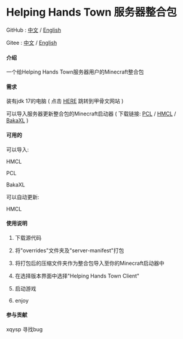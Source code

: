 # Helping Hands Town 服务器整合包
GitHub : [中文](https://github.com/YanJun5028/Helping-Hands-Town-Mod-Park/blob/main/README.md) / [English](https://github.com/YanJun5028/Helping-Hands-Town-Mod-Park/blob/main/README.en.md)

Gitee : [中文](https://gitee.com/yanjunL/HelpingHandsTownMinecraftServerModPark/blob/main/README.md) / [English](https://gitee.com/yanjunL/HelpingHandsTownMinecraftServerModPark/blob/main/README.en.md)

#### 介绍
一个给Helping Hands Town服务器用户的Minecraft整合包

#### 需求

装有jdk 17的电脑 ( 点击 [HERE](http://https://www.oracle.com/java/technologies/javase/jdk17-archive-downloads.html) 跳转到甲骨文网站 )

可以导入服务器更新整合包的Minecraft启动器 ( 下载链接: [PCL](https://afdian.net/@LTCat) / [HMCL](https://hmcl.huangyuhui.net/) / [BakaXL](https://www.bakaxl.com/) )

#### 可用的

可以导入:

HMCL

PCL

BakaXL


可以自动更新:

HMCL

#### 使用说明

1. 下载源代码

2. 将"overrides"文件夹及"server-manifest"打包

3. 将打包后的压缩文件夹作为整合包导入至你的Minecraft启动器中

4. 在选择版本界面中选择"Helping Hands Town Client"

5. 启动游戏

6. enjoy

#### 参与贡献

xqysp 寻找bug
